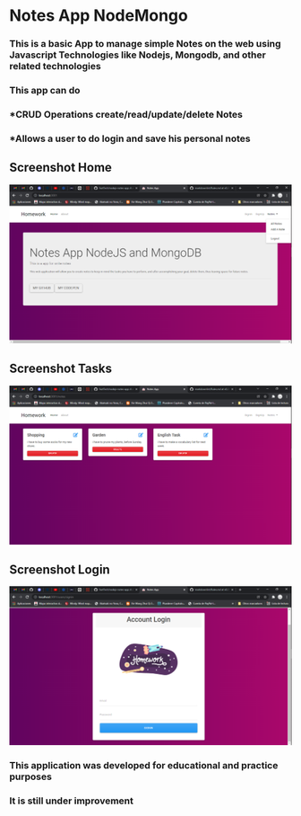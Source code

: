 # Notes App NodeMongo

### This is a basic App to manage simple Notes on the web using Javascript Technologies like Nodejs, Mongodb, and other related technologies

### This app can do

### *CRUD Operations create/read/update/delete Notes

### *Allows a user to do login and save his personal notes

## Screenshot Home

![home-page](docs/home.png)

## Screenshot Tasks

![tasks-page](docs/tasks.png)

## Screenshot Login

![login-page](docs/accountlogin.png)

### This application was developed for educational and practice purposes

### It is still under improvement
